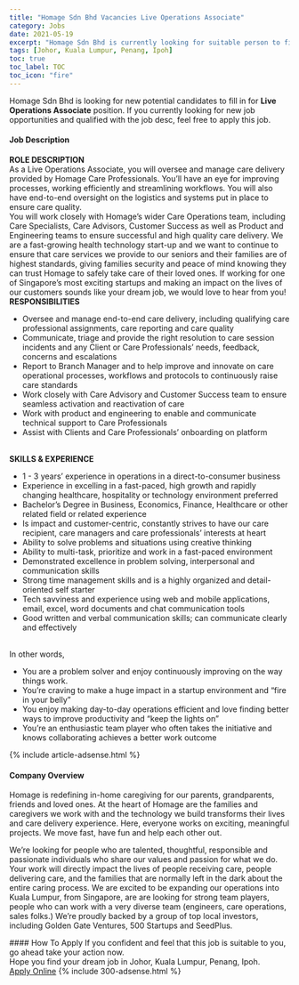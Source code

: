 ```yaml
---
title: "Homage Sdn Bhd Vacancies Live Operations Associate" 
category: Jobs 
date: 2021-05-19 
excerpt: "Homage Sdn Bhd is currently looking for suitable person to fill in the Live Operations Associate which based in Johor, Kuala Lumpur, Penang, Ipoh" 
tags: [Johor, Kuala Lumpur, Penang, Ipoh] 
toc: true 
toc_label: TOC 
toc_icon: "fire" 
--- 
```


<p>Homage Sdn Bhd is looking for new potential candidates to fill in for <b>Live Operations Associate</b> position. If you currently looking for new job opportunities and qualified with the job desc, feel free to apply this job.
</p><div><div><h4>Job Description</h4></div><div><div><span><div><div><strong>ROLE DESCRIPTION&#160;</strong><br>As a Live Operations Associate, you will oversee and manage care delivery provided by Homage Care Professionals. You&#8217;ll have an eye for improving processes, working efficiently and streamlining workflows. You will also have end-to-end oversight on the logistics and systems put in place to ensure care quality.<br>You will work closely with Homage&#8217;s wider Care Operations team, including Care Specialists, Care Advisors, Customer Success as well as Product and Engineering teams to ensure successful and high quality care delivery. We are a fast-growing health technology start-up and we want to continue to ensure that care services we provide to our seniors and their families are of highest standards, giving families security and peace of mind knowing they can trust Homage to safely take care of their loved ones.&#160;If working for one of Singapore&#8217;s most exciting startups and making an impact on the lives of our customers sounds like your dream job, we would love to hear from you!&#160;<br><strong>RESPONSIBILITIES</strong><br><ul><li>Oversee and manage end-to-end care delivery, including qualifying care professional assignments, care reporting and care quality&#160;</li><li>Communicate, triage and provide the right resolution to care session incidents and any Client or Care Professionals&#8217; needs, feedback, concerns and escalations&#160;&#160;</li><li>Report to Branch Manager and to help improve and innovate on care operational processes, workflows and protocols to continuously raise care standards&#160;&#160;</li><li>Work closely with Care Advisory and Customer Success team to ensure seamless activation and reactivation of care&#160;</li><li>Work with product and engineering to enable and communicate technical support to Care Professionals</li><li>Assist with Clients and Care Professionals&#8217; onboarding on platform</li></ul><br><strong>SKILLS &amp; EXPERIENCE</strong><br><ul><li>1 - 3 years&#8217; experience in operations in a direct-to-consumer business</li><li>Experience in excelling in a fast-paced, high growth and rapidly changing healthcare, hospitality or technology environment preferred</li><li>Bachelor&#8217;s Degree in Business, Economics, Finance, Healthcare or other related field or related experience</li><li>Is impact and customer-centric, constantly strives to have our care recipient, care managers and care professionals&#8217; interests at heart&#160;</li><li>Ability to solve problems and situations using creative thinking</li><li>Ability to multi-task, prioritize and work in a fast-paced environment</li><li>Demonstrated excellence in problem solving, interpersonal and communication skills</li><li>Strong time management skills and is a highly organized and detail-oriented self starter</li><li>Tech savviness and experience using web and mobile applications, email, excel, word documents and chat communication tools</li><li>Good written and verbal communication skills; can communicate clearly and effectively</li></ul><br>In other words,&#160;<br><ul><li>You are a problem solver and enjoy continuously improving on the way things work.</li><li>You&#8217;re craving to make a huge impact in a startup environment and &#8220;fire in your belly&#8221;&#160;&#160;</li><li>You enjoy making day-to-day operations efficient and love finding better ways to improve productivity and &#8220;keep the lights on&#8221;</li><li>You&#8217;re an enthusiastic team player who often takes the initiative and knows collaborating achieves a better work outcome</li></ul></div></div></span></div></div></div> 
{% include article-adsense.html %} 
<div><div><h4>Company Overview</h4></div><div><div><span><div><p>Homage is redefining in-home caregiving for our parents, grandparents, friends and loved ones. At the heart of Homage are the families and caregivers we work with and the technology we build transforms their lives and care delivery experience. Here, everyone works on exciting, meaningful projects. We move fast, have fun and help each other out.</p><p>We&#8217;re looking for people who are talented, thoughtful, responsible and passionate individuals who share our values and passion for what we do. Your work will directly impact the lives of people receiving care, people delivering care, and the families that are normally left in the dark about the entire caring process. We are excited to be expanding our operations into Kuala Lumpur, from Singapore, are are looking for strong team players, people who can work with a very diverse team (engineers, care operations, sales folks.) We&#8217;re proudly backed by a group of top local investors, including Golden Gate Ventures, 500 Startups and SeedPlus.&#160;</p></div></span></div></div></div> 
#### How To Apply 
If you confident and feel that this job is suitable to you, go ahead take your action now. <br/> 
Hope you find your dream job in Johor, Kuala Lumpur, Penang, Ipoh. <br/> 
<a href="https://www.jobstreet.com.my/en/job/live-operations-associate-4548281?jobId=jobstreet-my-job-4548281&" class="btn btn--info" target="_blank" rel="nofollow noopenner">Apply Online</a> 
{% include 300-adsense.html %} 